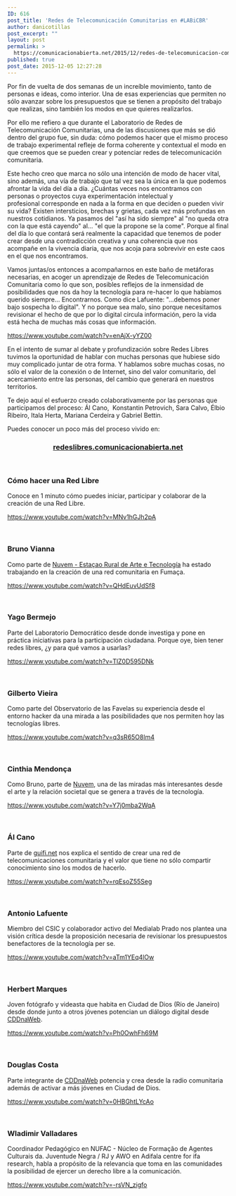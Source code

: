 ```yaml
---
ID: 616
post_title: 'Redes de Telecomunicación Comunitarias en #LABiCBR'
author: danicotillas
post_excerpt: ""
layout: post
permalink: >
  https://comunicacionabierta.net/2015/12/redes-de-telecomunicacion-comunitarias-en-labicbr/
published: true
post_date: 2015-12-05 12:27:28
---
```

Por fin de vuelta de dos semanas de un increíble movimiento, tanto de personas e ideas, como interior. Una de esas experiencias que permiten no sólo avanzar sobre los presupuestos que se tienen a propósito del trabajo que realizas, sino también los modos en que quieres realizarlos.

Por ello me refiero a que durante el Laboratorio de Redes de Telecomunicación Comunitarias, una de las discusiones que más se dió dentro del grupo fue, sin duda: cómo podemos hacer que el mismo proceso de trabajo experimental refleje de forma coherente y contextual el modo en que creemos que se pueden crear y potenciar redes de telecomunicación comunitaria.

Este hecho creo que marca no sólo una intención de modo de hacer vital, sino además, una vía de trabajo que tal vez sea la única en la que podemos afrontar la vida del día a día. ¿Cuántas veces nos encontramos con personas o proyectos cuya experimentación intelectual y profesional corresponde en nada a la forma en que deciden o pueden vivir su vida? Existen intersticios, brechas y grietas, cada vez más profundas en nuestros cotidianos. Ya pasamos del "así ha sido siempre" al "no queda otra con la que está cayendo" al... "el que la propone se la come". Porque al final del día lo que contará será realmente la capacidad que tenemos de poder crear desde una contradicción creativa y una coherencia que nos acompañe en la vivencia diaria, que nos acoja para sobrevivir en este caos en el que nos encontramos.

Vamos juntas/os entonces a acompañarnos en este baño de metáforas necesarias, en acoger un aprendizaje de Redes de Telecomunicación Comunitaria como lo que son, posibles reflejos de la inmensidad de posibilidades que nos da hoy la tecnología para re-hacer lo que habíamos querido siempre... Encontrarnos. Como dice Lafuente: "...debemos poner bajo sospecha lo digital". Y no porque sea malo, sino porque necesitamos revisionar el hecho de que por lo digital circula información, pero la vida está hecha de muchas más cosas que información.

https://www.youtube.com/watch?v=enAjX-yYZ00

En el intento de sumar al debate y profundización sobre Redes Libres tuvimos la oportunidad de hablar con muchas personas que hubiese sido muy complicado juntar de otra forma. Y hablamos sobre muchas cosas, no sólo el valor de la conexión o de Internet, sino del valor comunitario, del acercamiento entre las personas, del cambio que generará en nuestros territorios.

Te dejo aquí el esfuerzo creado colaborativamente por las personas que participamos del proceso: Ál Cano,  Konstantin Petrovich, Sara Calvo, Élbio Ribeiro, Itala Herta, Mariana Cerdeira y Gabriel Bettin.

Puedes conocer un poco más del proceso vivido en:
<h3 style="text-align: center;"><a href="https://redeslibres.comunicacionabierta.net">redeslibres.comunicacionabierta.net</a></h3>
&nbsp;
<h3>Cómo hacer una Red Libre</h3>
Conoce en 1 minuto cómo puedes iniciar, participar y colaborar de la creación de una Red Libre.

https://www.youtube.com/watch?v=MNv1hGJh2pA

&nbsp;
<h3>Bruno Vianna</h3>
Como parte de <a href="https://nuvem.tk/">Nuvem - Estaçao Rural de Arte e Tecnología</a> ha estado trabajando en la creación de una red comunitaria en Fumaça.

https://www.youtube.com/watch?v=QHdEuvUdSf8

&nbsp;
<h3>Yago Bermejo</h3>
Parte del Laboratorio Democrático desde donde investiga y pone en práctica iniciativas para la participación ciudadana. Porque oye, bien tener redes libres, ¿y para qué vamos a usarlas?

https://www.youtube.com/watch?v=TlZ0D595DNk

&nbsp;
<h3>Gilberto Vieira</h3>
Como parte del Observatorio de las Favelas su experiencia desde el entorno hacker da una mirada a las posibilidades que nos permiten hoy las tecnologías libres.

https://www.youtube.com/watch?v=q3sR65O8lm4

&nbsp;
<h3>Cinthia Mendonça</h3>
Como Bruno, parte de <a href="https://nuvem.tk/">Nuvem</a>, una de las miradas más interesantes desde el arte y la relación societal que se genera a través de la tecnología.

https://www.youtube.com/watch?v=Y7j0mba2WqA

&nbsp;
<h3>Ál Cano</h3>
Parte de <a href="https://guifi.net">guifi.net</a> nos explica el sentido de crear una red de telecomunicaciones comunitaria y el valor que tiene no sólo compartir conocimiento sino los modos de hacerlo.

https://www.youtube.com/watch?v=rqEsoZ55Seg

&nbsp;
<h3>Antonio Lafuente</h3>
Miembro del CSIC y colaborador activo del Medialab Prado nos plantea una visión crítica desde la proposición necesaria de revisionar los presupuestos benefactores de la tecnología per se.

https://www.youtube.com/watch?v=aTm1YEq4lOw

&nbsp;
<h3>Herbert Marques</h3>
Joven fotógrafo y videasta que habita en Ciudad de Dios (Río de Janeiro) desde donde junto a otros jóvenes potencian un diálogo digital desde <a href="https://cddnaweb.com.br">CDDnaWeb</a>.

https://www.youtube.com/watch?v=Ph0OwhFh69M

&nbsp;
<h3>Douglas Costa</h3>
Parte integrante de <a href="https://cddnaweb.com.br">CDDnaWeb</a> potencia y crea desde la radio comunitaria además de activar a más jóvenes en Ciudad de Dios.

https://www.youtube.com/watch?v=0HBGhtLYcAo

&nbsp;
<h3>Wladimir Valladares</h3>
Coordinador Pedagógico en NUFAC - Núcleo de Formação de Agentes Culturais da. Juventude Negra / RJ y AWO en Adifala centre for ifa research, habla a propósito de la relevancia que toma en las comunidades la posibilidad de ejercer un derecho libre a la comunicación.

https://www.youtube.com/watch?v=-rsVN_zigfo

&nbsp;